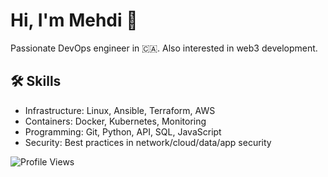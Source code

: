 <link rel="stylesheet" href="https://cdnjs.cloudflare.com/ajax/libs/font-awesome/6.0.0-beta3/css/all.min.css">

# Hi, I'm Mehdi 👋

Passionate DevOps engineer in 🇨🇦. Also interested in web3 development.

## 🛠 Skills

- Infrastructure: Linux, Ansible, Terraform, AWS
- Containers: Docker, Kubernetes, Monitoring
- Programming: Git, Python, API, SQL, JavaScript
- Security: Best practices in network/cloud/data/app security

![Profile Views](https://komarev.com/ghpvc/?username=memor24&color=blue)
